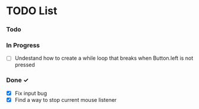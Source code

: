 # TODO List

### Todo



### In Progress

- [ ] Undestand how to create a while loop that breaks when Button.left is not pressed

### Done ✓

- [x] Fix input bug
- [x] Find a way to stop current mouse listener
